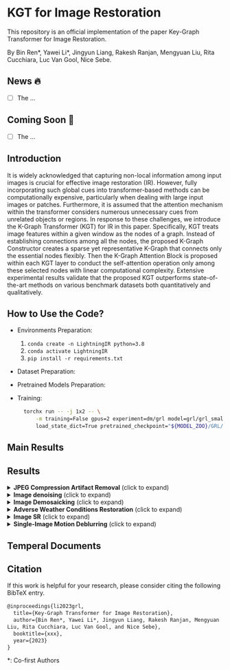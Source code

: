 # KGT for Image Restoration
This repository is an official implementation of the paper Key-Graph Transformer for Image Restoration.

By Bin Ren*, Yawei Li*, Jingyun Liang, Rakesh Ranjan, Mengyuan Liu, Rita Cucchiara, Luc Van Gool, Nice Sebe.

## News :fire:
- [ ] The ...

## Coming Soon :t-rex:
- [ ] The ...

## Introduction
It is widely acknowledged that capturing non-local information among input images is crucial for effective image restoration (IR). 
However, fully incorporating such global cues into transformer-based methods can be computationally expensive, particularly when dealing with large input images or patches. 
Furthermore, it is assumed that the attention mechanism within the transformer considers numerous unnecessary cues from unrelated objects or regions. In response to these challenges, we introduce the K-Graph Transformer (KGT) for IR in this paper. Specifically, KGT treats image features within a given window as the nodes of a graph. 
Instead of establishing connections among all the nodes, the proposed K-Graph Constructor creates a sparse yet representative K-Graph that connects only the essential nodes flexibly. 
Then the K-Graph Attention Block is proposed within each KGT layer to conduct the self-attention operation only among these selected nodes with linear computational complexity.
Extensive experimental results validate that the proposed KGT outperforms state-of-the-art methods on various benchmark datasets both quantitatively and qualitatively.

## How to Use the Code?
- Environments Preparation:
  1. `conda create -n LightningIR python=3.8`
  2. `conda activate LightningIR`
  3. `pip install -r requirements.txt`
- Dataset Preparation:
- Pretrained Models Preparation:

- Training: 
  ```bash
    torchx run -- -j 1x2 -- \
        -m training=False gpus=2 experiment=dm/grl model=grl/grl_small \
        load_state_dict=True pretrained_checkpoint="${MODEL_ZOO}/GRL/dm_grl_small.ckpt"
  ```

## Main Results


## Results
<details>
<summary><strong>JPEG Compression Artifact Removal</strong> (click to expand) </summary>
<img src = "./figs/jpeg_car_grayscale.png" width=2000>
<img src = "./figs/jpeg_car_color.png" width=2000> 
</details>


<details>
<summary><strong>Image denoising</strong> (click to expand) </summary>

<img src = "./figs/color_grayscale_denoising.png" width=2000> 
</details>


<details>
<summary><strong>Image Demosaicking</strong> (click to expand) </summary>

<img src = "./figs/demosaicking.png" width=1000> 
</details>


<details>
<summary><strong>Adverse Weather Conditions Restoration</strong> (click to expand) </summary>

<img src = "./figs/adverse_weather_conditions.png" width=1000> 
</details>


<details>
<summary><strong>Image SR</strong> (click to expand) </summary>

<img src = "./figs/sr.png" width=2000> 
</details>


<details>
<summary><strong>Single-Image Motion Deblurring</strong> (click to expand) </summary>

<img src = "./figs/deblurring.png" width=1000> 
</details>


## Temperal Documents




## Citation

If this work is helpful for your research, please consider citing the following BibTeX entry.

```
@inproceedings{li2023grl,
  title={Key-Graph Transformer for Image Restoration},
  author={Bin Ren*, Yawei Li*, Jingyun Liang, Rakesh Ranjan, Mengyuan Liu, Rita Cucchiara, Luc Van Gool, and Nice Sebe},
  booktitle={xxx},
  year={2023}
}
```

*: Co-first Authors
